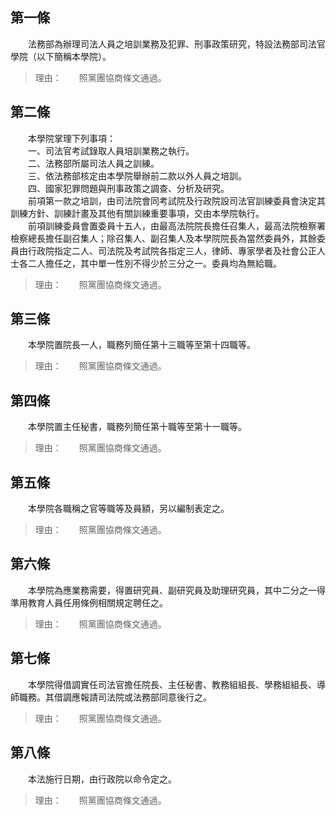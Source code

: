 第一條 
-------
　　法務部為辦理司法人員之培訓業務及犯罪、刑事政策研究，特設法務部司法官學院（以下簡稱本學院）。  
> 理由：　　照黨團協商條文通過。



第二條 
-------
　　本學院掌理下列事項：  
　　一、司法官考試錄取人員培訓業務之執行。  
　　二、法務部所屬司法人員之訓練。  
　　三、依法務部核定由本學院舉辦前二款以外人員之培訓。  
　　四、國家犯罪問題與刑事政策之調查、分析及研究。  
　　前項第一款之培訓，由司法院會同考試院及行政院設司法官訓練委員會決定其訓練方針、訓練計畫及其他有關訓練重要事項，交由本學院執行。  
　　前項訓練委員會置委員十五人，由最高法院院長擔任召集人，最高法院檢察署檢察總長擔任副召集人；除召集人、副召集人及本學院院長為當然委員外，其餘委員由行政院指定二人、司法院及考試院各指定三人，律師、專家學者及社會公正人士各二人擔任之，其中單一性別不得少於三分之一。委員均為無給職。  
> 理由：　　照黨團協商條文通過。



第三條 
-------
　　本學院置院長一人，職務列簡任第十三職等至第十四職等。  
> 理由：　　照黨團協商條文通過。



第四條 
-------
　　本學院置主任秘書，職務列簡任第十職等至第十一職等。  
> 理由：　　照黨團協商條文通過。



第五條 
-------
　　本學院各職稱之官等職等及員額，另以編制表定之。  
> 理由：　　照黨團協商條文通過。



第六條 
-------
　　本學院為應業務需要，得置研究員、副研究員及助理研究員，其中二分之一得準用教育人員任用條例相關規定聘任之。  
> 理由：　　照黨團協商條文通過。



第七條 
-------
　　本學院得借調實任司法官擔任院長、主任秘書、教務組組長、學務組組長、導師職務。其借調應報請司法院或法務部同意後行之。  
> 理由：　　照黨團協商條文通過。



第八條 
-------
　　本法施行日期，由行政院以命令定之。  
> 理由：　　照黨團協商條文通過。